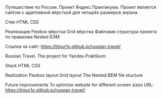 Путешествие по России. Проект Яндекс.Практикума.
Проект является сайтом с адаптивной вёрсткой для четырёх размеров экрана.

Стек
HTML
CSS

Реализация
Flexbox вёрстка
Grid вёрстка
Файловая структура проекта по правилам Nested БЭМ

Ссылка на сайт:
https://timur1o.github.io/russian-travel/

Russian Travel. The project for Yandex.Praktikum

Stack
HTML
CSS

Realization
Flexbox layout
Grid layout
The Nested BEM file stucture

Future improvements
To optimize website for different screen sizes
URL:
https://timur1o.github.io/russian-travel/